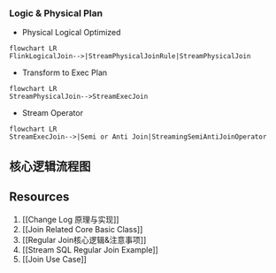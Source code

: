 ### Logic & Physical Plan

- Physical Logical Optimized
```mermaid
flowchart LR
FlinkLogicalJoin-->|StreamPhysicalJoinRule|StreamPhysicalJoin
```
- Transform to Exec Plan
```mermaid
flowchart LR
StreamPhysicalJoin-->StreamExecJoin
```
- Stream Operator
```mermaid
flowchart LR
StreamExecJoin-->|Semi or Anti Join|StreamingSemiAntiJoinOperator
```
## 核心逻辑流程图

## Resources
1. [[Change Log 原理与实现]]
2. [[Join Related Core Basic Class]]
3. [[Regular Join核心逻辑&注意事项]]
4. [[Stream SQL Regular Join Example]]
5. [[Join Use Case]]